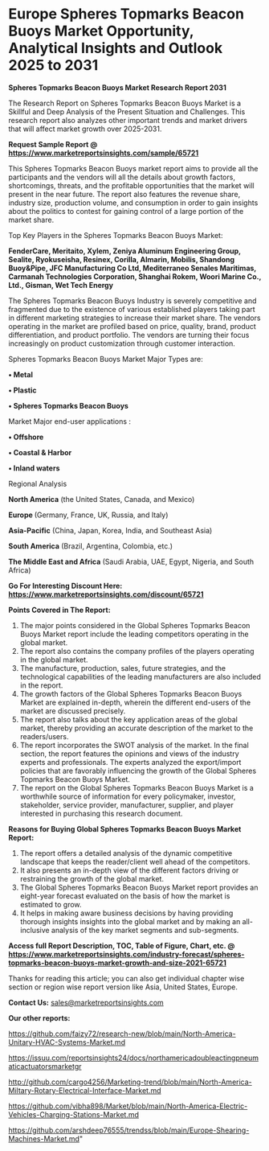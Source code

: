 # Europe Spheres Topmarks Beacon Buoys Market Opportunity, Analytical Insights and Outlook 2025 to 2031

<strong>Spheres Topmarks Beacon Buoys Market Research Report 2031</strong>

The Research Report on Spheres Topmarks Beacon Buoys Market is a Skillful and Deep Analysis of the Present Situation and Challenges. This research report also analyzes other important trends and market drivers that will affect market growth over 2025-2031.

<strong>Request Sample Report @ <a href=https://www.marketreportsinsights.com/sample/65721>https://www.marketreportsinsights.com/sample/65721</a></strong>

This Spheres Topmarks Beacon Buoys market report aims to provide all the participants and the vendors will all the details about growth factors, shortcomings, threats, and the profitable opportunities that the market will present in the near future. The report also features the revenue share, industry size, production volume, and consumption in order to gain insights about the politics to contest for gaining control of a large portion of the market share.

Top Key Players in the Spheres Topmarks Beacon Buoys Market:

<strong>FenderCare, Meritaito, Xylem, Zeniya Aluminum Engineering Group, Sealite, Ryokuseisha, Resinex, Corilla, Almarin, Mobilis, Shandong Buoy&Pipe, JFC Manufacturing Co Ltd, Mediterraneo Senales Maritimas, Carmanah Technologies Corporation, Shanghai Rokem, Woori Marine Co., Ltd., Gisman, Wet Tech Energy</strong>

The Spheres Topmarks Beacon Buoys Industry is severely competitive and fragmented due to the existence of various established players taking part in different marketing strategies to increase their market share. The vendors operating in the market are profiled based on price, quality, brand, product differentiation, and product portfolio. The vendors are turning their focus increasingly on product customization through customer interaction.

Spheres Topmarks Beacon Buoys Market Major Types are:

<strong>• Metal

• Plastic

• Spheres Topmarks Beacon Buoys</strong>

Market Major end-user applications :

<strong>• Offshore

• Coastal & Harbor

• Inland waters</strong>

Regional Analysis

</u><strong><b>North America</b></strong> (the United States, Canada, and Mexico)

<strong><b>Europe </b></strong>(Germany, France, UK, Russia, and Italy)

<strong><b>Asia-Pacific</b></strong> (China, Japan, Korea, India, and Southeast Asia)

<strong><b>South America</b></strong> (Brazil, Argentina, Colombia, etc.)

<strong><b>The Middle East and Africa</b></strong> (Saudi Arabia, UAE, Egypt, Nigeria, and South Africa)

<strong>Go For Interesting Discount Here: <a href=https://www.marketreportsinsights.com/discount/65721>https://www.marketreportsinsights.com/discount/65721</a></strong>

<strong>Points Covered in The Report:</strong>
<ol>
  <li>The major points considered in the Global Spheres Topmarks Beacon Buoys Market report include the leading competitors operating in the global market.</li>
  <li>The report also contains the company profiles of the players operating in the global market.</li>
  <li>The manufacture, production, sales, future strategies, and the technological capabilities of the leading manufacturers are also included in the report.</li>
  <li>The growth factors of the Global Spheres Topmarks Beacon Buoys Market are explained in-depth, wherein the different end-users of the market are discussed precisely.</li>
  <li>The report also talks about the key application areas of the global market, thereby providing an accurate description of the market to the readers/users.</li>
  <li>The report incorporates the SWOT analysis of the market. In the final section, the report features the opinions and views of the industry experts and professionals. The experts analyzed the export/import policies that are favorably influencing the growth of the Global Spheres Topmarks Beacon Buoys Market.</li>
  <li>The report on the Global Spheres Topmarks Beacon Buoys Market is a worthwhile source of information for every policymaker, investor, stakeholder, service provider, manufacturer, supplier, and player interested in purchasing this research document.</li>
</ol>
<strong>Reasons for Buying Global Spheres Topmarks Beacon Buoys Market Report:</strong>

<ol>
  <li>The report offers a detailed analysis of the dynamic competitive landscape that keeps the reader/client well ahead of the competitors.</li>
  <li>It also presents an in-depth view of the different factors driving or restraining the growth of the global market.</li>
  <li>The Global Spheres Topmarks Beacon Buoys Market report provides an eight-year forecast evaluated on the basis of how the market is estimated to grow.</li>
  <li>It helps in making aware business decisions by having providing thorough insights insights into the global market and by making an all-inclusive analysis of the key market segments and sub-segments.</li>
</ol>
<strong>Access full Report Description, TOC, Table of Figure, Chart, etc. @ <a href=https://www.marketreportsinsights.com/industry-forecast/spheres-topmarks-beacon-buoys-market-growth-and-size-2021-65721>https://www.marketreportsinsights.com/industry-forecast/spheres-topmarks-beacon-buoys-market-growth-and-size-2021-65721</a></strong>


Thanks for reading this article; you can also get individual chapter wise section or region wise report version like Asia, United States, Europe.

<strong>Contact Us:</strong>
sales@marketreportsinsights.com

<strong>Our other reports:</strong>

<a href=https://github.com/faizy72/research-new/blob/main/North-America-Unitary-HVAC-Systems-Market.md>https://github.com/faizy72/research-new/blob/main/North-America-Unitary-HVAC-Systems-Market.md</a>

<a href=https://issuu.com/reportsinsights24/docs/northamericadoubleactingpneumaticactuatorsmarketgr>https://issuu.com/reportsinsights24/docs/northamericadoubleactingpneumaticactuatorsmarketgr</a>

<a href=http://github.com/cargo4256/Marketing-trend/blob/main/North-America-Miltary-Rotary-Electrical-Interface-Market.md>http://github.com/cargo4256/Marketing-trend/blob/main/North-America-Miltary-Rotary-Electrical-Interface-Market.md</a>

<a href=https://github.com/vibha898/Market/blob/main/North-America-Electric-Vehicles-Charging-Stations-Market.md>https://github.com/vibha898/Market/blob/main/North-America-Electric-Vehicles-Charging-Stations-Market.md</a>

<a href=https://github.com/arshdeep76555/trendss/blob/main/Europe-Shearing-Machines-Market.md>https://github.com/arshdeep76555/trendss/blob/main/Europe-Shearing-Machines-Market.md</a>"
